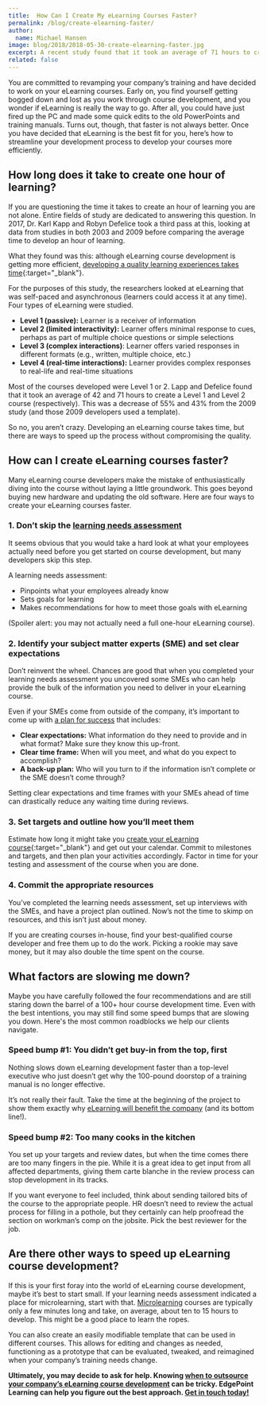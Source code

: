 ```yaml
---
title:  How Can I Create My eLearning Courses Faster?
permalink: /blog/create-elearning-faster/
author:
  name: Michael Hansen
image: blog/2018/2018-05-30-create-elearning-faster.jpg
excerpt: A recent study found that it took an average of 71 hours to create a one-hour eLearning course with interactions. Developing an eLearning course takes time, but there are ways to speed up the process without compromising the quality of the final result. Here's how.
related: false
---
```


You are committed to revamping your company’s training and have decided to work on your eLearning courses. Early on, you find yourself getting bogged down and lost as you work through course development, and you wonder if eLearning is really the way to go. After all, you could have just fired up the PC and made some quick edits to the old PowerPoints and training manuals. Turns out, though, that faster is not always better. Once you have decided that eLearning is the best fit for you, here’s how to streamline your development process to develop your courses more efficiently.

## How long does it take to create one hour of learning?

If you are questioning the time it takes to create an hour of learning you are not alone. Entire fields of study are dedicated to answering this question. In 2017, Dr. Karl Kapp and Robyn Defelice took a third pass at this, looking at data from studies in both 2003 and 2009 before comparing the average time to develop an hour of learning.

What they found was this: although eLearning course development is getting more efficient, [developing a quality learning experiences takes time](http://atdconference.td.org/About/Taste-of-ATD/How-Long-Does-It-Take-to-Develop-One-Hour-of-Training){:target="_blank"}.

For the purposes of this study, the researchers looked at eLearning that was self-paced and asynchronous (learners could access it at any time). Four types of eLearning were studied.

*  <strong>Level 1 (passive):</strong> Learner is a receiver of information
*  <strong>Level 2 (limited interactivity):</strong> Learner offers minimal response to cues, perhaps as part of multiple choice questions or simple selections
*  <strong>Level 3 (complex interactions)</strong>: Learner offers varied responses in different formats (e.g., written, multiple choice, etc.)
*  <strong>Level 4 (real-time interactions):</strong> Learner provides complex responses to real-life and real-time situations

Most of the courses developed were Level 1 or 2. Lapp and Defelice found that it took an average of 42 and 71 hours to create a Level 1 and Level 2 course (respectively). This was a decrease of 55% and 43% from the 2009 study (and those 2009 developers used a template).

So no, you aren’t crazy. Developing an eLearning course takes time, but there are ways to speed up the process without compromising the quality.

## How can I create eLearning courses faster?

Many eLearning course developers make the mistake of enthusiastically diving into the course without laying a little groundwork. This goes beyond buying new hardware and updating the old software. Here are four ways to create your eLearning courses faster.

### 1. Don’t skip the [learning needs assessment](/blog/training-needs-analysis)

It seems obvious that you would take a hard look at what your employees actually need before you get started on course development, but many developers skip this step.

A learning needs assessment:

*  Pinpoints what your employees already know
*  Sets goals for learning
*  Makes recommendations for how to meet those goals with eLearning

(Spoiler alert: you may not actually need a full one-hour eLearning course).

### 2. Identify your subject matter experts (SME) and set clear expectations

Don’t reinvent the wheel. Chances are good that when you completed your learning needs assessment you uncovered some SMEs who can help provide the bulk of the information you need to deliver in your eLearning course.

Even if your SMEs come from outside of the company, it’s important to come up with [a plan for success](/blog/how-to-work-with-subject-matter-experts/) that includes:

*  <strong>Clear expectations:</strong> What information do they need to provide and in what format? Make sure they know this up-front.
*  <strong>Clear time frame:</strong> When will you meet, and what do you expect to accomplish?
*  <strong>A back-up plan:</strong> Who will you turn to if the information isn’t complete or the SME doesn’t come through?

Setting clear expectations and time frames with your SMEs ahead of time can drastically reduce any waiting time during reviews.

### 3. Set targets and outline how you’ll meet them

Estimate how long it might take you [create your eLearning course](https://elearningindustry.com/6-tips-estimate-elearning-course-development-time){:target="_blank"} and get out your calendar.
Commit to milestones and targets, and then plan your activities accordingly. Factor in time for your testing and assessment of the course when you are done.

### 4. Commit the appropriate resources

You’ve completed the learning needs assessment, set up interviews with the SMEs, and have a project plan outlined. Now’s not the time to skimp on resources, and this isn’t just about money.

If you are creating courses in-house, find your best-qualified course developer and free them up to do the work. Picking a rookie may save money, but it may also double the time spent on the course.

## What factors are slowing me down?

Maybe you have carefully followed the four recommendations and are still staring down the barrel of a 100+ hour course development time. Even with the best intentions, you may still find some speed bumps that are slowing you down. Here's the most common roadblocks we help our clients navigate.

### Speed bump #1: You didn’t get buy-in from the top, first

Nothing slows down eLearning development faster than a top-level executive who just doesn’t get why the 100-pound doorstop of a training manual is no longer effective.

It’s not really their fault. Take the time at the beginning of the project to show them exactly why [eLearning will benefit the company](/blog/business-case-for-elearning-development/) (and its bottom line!).

### Speed bump #2: Too many cooks in the kitchen

You set up your targets and review dates, but when the time comes there are too many fingers in the pie. While it is a great idea to get input from all affected departments, giving them carte blanche in the review process can stop development in its tracks.

If you want everyone to feel included, think about sending tailored bits of the course to the appropriate people. HR doesn’t need to review the actual process for filling in a pothole, but they certainly can help proofread the section on workman’s comp on the jobsite. Pick the best reviewer for the job.

## Are there other ways to speed up eLearning course development?

If this is your first foray into the world of eLearning course development, maybe it’s best to start small. If your learning needs assessment indicated a place for microlearning, start with that. [Microlearning](/blog/microlearning/) courses are typically only a few minutes long and take, on average, about ten to 15 hours to develop. This might be a good place to learn the ropes.

You can also create an easily modifiable template that can be used in different courses. This allows for editing and changes as needed, functioning as a prototype that can be evaluated, tweaked, and reimagined when your company’s training needs change.

<strong>Ultimately, you may decide to ask for help. Knowing [when to outsource your company’s eLearning course development](/blog/when-to-outsource-your-elearning/) can be tricky. EdgePoint Learning can help you figure out the best approach. [Get in touch today!](https://www.edgepointlearning.com/)</strong>
